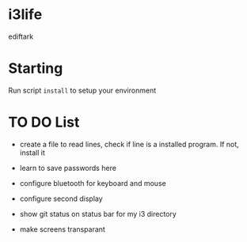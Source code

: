 # i3life

ediftark

# Starting

Run script `install` to setup your environment

# TO DO List

- create a file to read lines, check if line is a installed program. If not, install it

- learn to save passwords here
- configure bluetooth for keyboard and mouse
- configure second display
- show git status on status bar for my i3 directory
- make screens transparant
